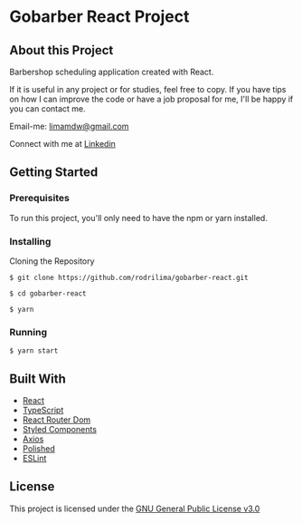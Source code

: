 # Gobarber React Project

## About this Project

Barbershop scheduling application created with React.

If it is useful in any project or for studies, feel free to copy. If you have tips on how I can improve the code or have a job proposal for me, I'll be happy if you can contact me.

Email-me: limamdw@gmail.com

Connect with me at [Linkedin](https://www.linkedin.com/in/rodrilima/)

## Getting Started

### Prerequisites

To run this project, you'll only need to have the npm or yarn installed.

### Installing

Cloning the Repository

```
$ git clone https://github.com/rodrilima/gobarber-react.git

$ cd gobarber-react

$ yarn
```

### Running

```
$ yarn start
```

## Built With

- [React](https://github.com/facebook/react)
- [TypeScript](https://github.com/microsoft/TypeScript)
- [React Router Dom](https://github.com/ReactTraining/react-router/tree/master/packages/react-router-dom)
- [Styled Components](https://github.com/styled-components/styled-components)
- [Axios](https://github.com/axios/axios)
- [Polished](https://github.com/styled-components/polished)
- [ESLint](https://github.com/eslint/eslint)

## License

This project is licensed under the [GNU General Public License v3.0](https://github.com/rodrilima/git-explorer/blob/master/LICENSE)

